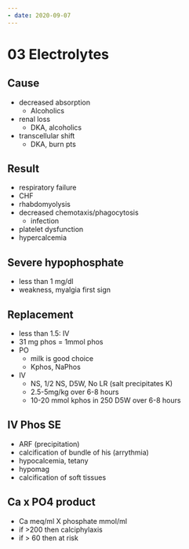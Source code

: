 ```yaml
---
- date: 2020-09-07
---
```


# 03 Electrolytes

## Cause

- decreased absorption
	- Alcoholics
- renal loss
	- DKA, alcoholics
- transcellular shift
	- DKA, burn pts

## Result

- respiratory failure
- CHF
- rhabdomyolysis
- decreased chemotaxis/phagocytosis
	- infection
- platelet dysfunction
- hypercalcemia

## Severe hypophosphate

- less than 1 mg/dl
- weakness, myalgia first sign

## Replacement

- less than 1.5: IV
- 31 mg phos = 1mmol phos
- PO
	- milk is good choice
	- Kphos, NaPhos
- IV
	- NS, 1/2 NS, D5W, No LR (salt precipitates K)
	- 2.5-5mg/kg over 6-8 hours
	- 10-20 mmol kphos in 250 D5W over 6-8 hours

## IV Phos SE

- ARF (precipitation)
- calcification of bundle of his (arrythmia)
- hypocalcemia, tetany
- hypomag
- calcification of soft tissues

## Ca x PO4 product

- Ca meq/ml X phosphate mmol/ml
- if >200 then calciphylaxis
- if > 60 then at risk

